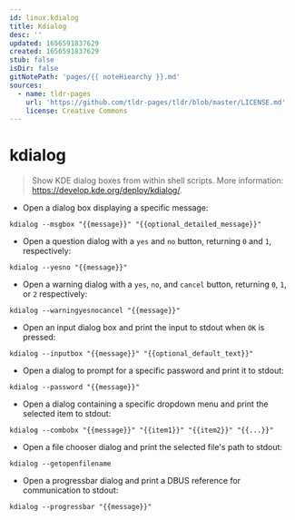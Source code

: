 ```yaml
---
id: linux.kdialog
title: Kdialog
desc: ''
updated: 1656591837629
created: 1656591837629
stub: false
isDir: false
gitNotePath: 'pages/{{ noteHiearchy }}.md'
sources:
  - name: tldr-pages
    url: 'https://github.com/tldr-pages/tldr/blob/master/LICENSE.md'
    license: Creative Commons
---
```

# kdialog

> Show KDE dialog boxes from within shell scripts.
> More information: <https://develop.kde.org/deploy/kdialog/>.

- Open a dialog box displaying a specific message:

`kdialog --msgbox "{{message}}" "{{optional_detailed_message}}"`

- Open a question dialog with a `yes` and `no` button, returning `0` and `1`, respectively:

`kdialog --yesno "{{message}}"`

- Open a warning dialog with a `yes`, `no`, and `cancel` button, returning `0`, `1`, or `2` respectively:

`kdialog --warningyesnocancel "{{message}}"`

- Open an input dialog box and print the input to stdout when `OK` is pressed:

`kdialog --inputbox "{{message}}" "{{optional_default_text}}"`

- Open a dialog to prompt for a specific password and print it to stdout:

`kdialog --password "{{message}}"`

- Open a dialog containing a specific dropdown menu and print the selected item to stdout:

`kdialog --combobx "{{message}}" "{{item1}}" "{{item2}}" "{{...}}"`

- Open a file chooser dialog and print the selected file's path to stdout:

`kdialog --getopenfilename`

- Open a progressbar dialog and print a DBUS reference for communication to stdout:

`kdialog --progressbar "{{message}}"`

